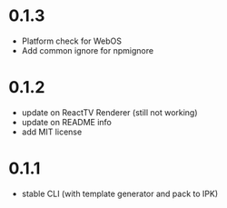 # 0.1.3

- Platform check for WebOS
- Add common ignore for npmignore

# 0.1.2

- update on ReactTV Renderer (still not working)
- update on README info
- add MIT license

# 0.1.1

- stable CLI (with template generator and pack to IPK)

